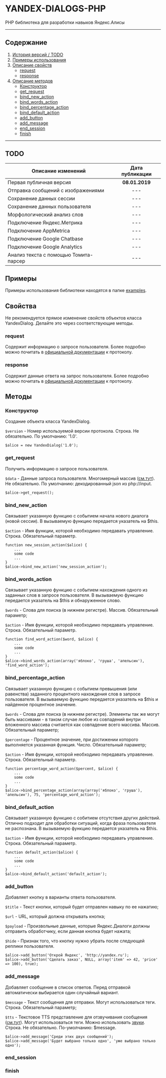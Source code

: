 # YANDEX-DIALOGS-PHP

PHP библиотека для разработки навыков Яндекс.Алисы
___

##  Содержание

 1. [История версий / TODO](#todo)
 2. [Примеры использования](#%D0%BF%D1%80%D0%B8%D0%BC%D0%B5%D1%80%D1%8B)
 3. [Описание свойств](#%D1%81%D0%B2%D0%BE%D0%B9%D1%81%D1%82%D0%B2%D0%B0)
 	+ [request](#request)
	+ [response](#response)
 4. [Описание методов](#%D0%BC%D0%B5%D1%82%D0%BE%D0%B4%D1%8B)
 	+ [Конструктор](#%D0%BA%D0%BE%D0%BD%D1%81%D1%82%D1%80%D1%83%D0%BA%D1%82%D0%BE%D1%80)
	+ [get_request](#get_request)
	+ [bind_new_action](#bind_new_action)
	+ [bind_words_action](#bind_words_action)
	+ [bind_percentage_action](#bind_percentage_action)
	+ [bind_default_action](#bind_default_action)
	+ [add_button](#add_button)
	+ [add_message](#add_message)
	+ [end_session](#end_session)
	+ [finish](#finish)

___
## TODO
| Описание изменений | Дата публикации 
|--|:--:|
|Первая публичная версия | **08.01.2019**
|Отправка сообщений с изображениями | ---
|Сохранение данных сессии | ---
|Сохранение данных пользователя | ---
|Морфологический анализ слов | ---
|Подключение Яндекс.Метрика | ---
|Подключение AppMetrica | ---
|Подключение Google Chatbase | ---
|Подключение Google Analytics | ---
|Анализ текста с помощью Томита-парсер | ---

## Примеры
Примеры использования библиотеки находятся в папке [examples](/thesoultaker48/yandex-dialogs-php/tree/master/examples).

## Свойства
Не рекомендуется прямое изменение свойств объектов класса YandexDialog. Делайте это через соответствующие методы.

### request
Содержит информацию о запросе пользователя. Более подробно можно почитать в [официальной документации](https://tech.yandex.ru/dialogs/alice/doc/protocol-docpage/#request) к протоколу.

### response
Содержит данные ответа на запрос пользователя. Более подробно можно почитать в [официальной документации](https://tech.yandex.ru/dialogs/alice/doc/protocol-docpage/#response) к протоколу.

## Методы

### Конструктор
Создание объекта класса YandexDialog.

`$version` - Номер используемой версии протокола. Строка. Не обязательно. По умолчанию: '1.0'.

	$alice = new YandexDialog('1.0');

### get_request

Получить информацию о запросе пользователя.

`$data` - Данные запроса пользователя. Многомерный массив ([см.тут](https://tech.yandex.ru/dialogs/alice/doc/protocol-docpage/#request)). Не обязательно. По умолчанию: декодированный json из php://input.

	$alice->get_request();

### bind_new_action

Связывает указанную функцию с событием начала нового диалога (новой сессии). В вызываемую функцию передается указатель на $this.

`$action` - Имя функции, которой необходимо передавать управление. Строка. Обязательный параметр.

	function new_session_action($alice) {
		...
		some code
		...
	}
	$alice->bind_new_action('new_session_action');

### bind_words_action

Связывает указанную функцию с событием нахождения одного из заданных слов в запросе пользователя. В вызываемую функцию передается указатель на $this и обнаруженное слово.

`$words` - Слова для поиска (в нижнем регистре). Массив. Обязательный параметр;

`$action` - Имя функции, которой необходимо передавать управление. Строка. Обязательный параметр.

	function find_word_action($word, $alice) {
		...
		some code
		...
	}
	$alice->bind_words_action(array('яблоко', 'груша', 'апельсин'), 'find_word_action');

### bind_percentage_action

Связывает указанную функцию с событием превышения (или равенства) заданного процентного нахождения слов в запросе пользователя. В вызываемую функцию передается указатель на $this и найденное процентное значение.

`$words` - Слова для поиска (в нижнем регистре). Элементы так же могут быть массивами - в таком случае любое из совпадений внутри вложенного массива считается как совпадение всего массива. Массив. Обязательный параметр;

`$percentage` - Процентное значение, при достижении которого выполняется указанная функция. Число. Обязательный параметр;

`$action` - Имя функции, которой необходимо передавать управление. Строка. Обязательный параметр.

	function percentage_word_action($percent, $alice) {
		...
		some code
		...
	}
	$alice->bind_percentage_action(array(array('яблоко', 'груша'), 'апельсин'), 75, 'percentage_word_action');

### bind_default_action

Связывает указанную функцию с собитием отсутствия других действий. Отлично подходит для обработки ситуаций, когда фраза пользователя не распознана. В вызываемую функцию передается указатель на $this.

`$action` - Имя функции, которой необходимо передавать управление. Строка. Обязательный параметр.

	function default_action($alice) {
		...
		some code
		...
	}
	$alice->bind_default_action('default_action');

### add_button

Добавляет кнопку в варианты ответа пользователя.

`$title` - Текст кнопки, который будет отправлен навыку по ее нажатию;

`$url` - URL, который должна открывать кнопка;

`$payload` - Произвольные данные, которые Яндекс.Диалоги должны отправить обработчику, если данная кнопка будет нажата;

`$hide` - Признак того, что кнопку нужно убрать после следующей реплики пользователя.

	$alice->add_button('Открой Яндекс', 'http://yandex.ru');
	$alice->add_button('Сделать заказ', NULL, array('item' => 42, 'price' => 100), true);

### add_message

Добавляет сообщение в список ответов. Перед отправкой автоматически выбирается один случайный вариант.

`$message` - Текст сообщения для отправки. Могут использоваться теги. Строка. Обязательный параметр;

`$tts` - Текстовое TTS представление для отзвучивания сообщения ([см.тут](https://tech.yandex.ru/dialogs/alice/doc/speech-tuning-docpage/#speech-tuning)). Могут использоваться теги. Можно использовать [звуки](https://tech.yandex.ru/dialogs/alice/doc/sounds-docpage/). Строка. Не обязательно. По-умолчанию: $message.

	$alice->add_message('Среди этих двух сообщений');
	$alice->add_message('Будет выбрано только одно', 'уже выбрано только одно');

### end_session

### finish

